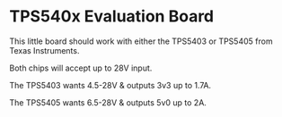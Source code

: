 # TPS540x Evaluation Board

This little board should work with either the TPS5403 or TPS5405 from Texas Instruments.

Both chips will accept up to 28V input.

The TPS5403 wants 4.5-28V & outputs 3v3 up to 1.7A.

The TPS5405 wants 6.5-28V & outputs 5v0 up to 2A.
